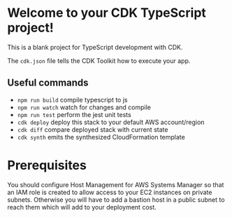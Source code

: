 # Welcome to your CDK TypeScript project!

This is a blank project for TypeScript development with CDK.

The `cdk.json` file tells the CDK Toolkit how to execute your app.

## Useful commands

 * `npm run build`   compile typescript to js
 * `npm run watch`   watch for changes and compile
 * `npm run test`    perform the jest unit tests
 * `cdk deploy`      deploy this stack to your default AWS account/region
 * `cdk diff`        compare deployed stack with current state
 * `cdk synth`       emits the synthesized CloudFormation template


 # Prerequisites

 You should configure Host Management for AWS Systems Manager so that an IAM role is created to allow
 access to your EC2 instances on private subnets. Otherwise you will have to add a bastion host in a public subnet to reach them which will add to your deployment cost.
